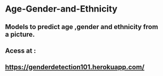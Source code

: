 # Age-Gender-and-Ethnicity
## Models to predict age ,gender and ethnicity from a picture.
## Acess at :
## https://genderdetection101.herokuapp.com/
